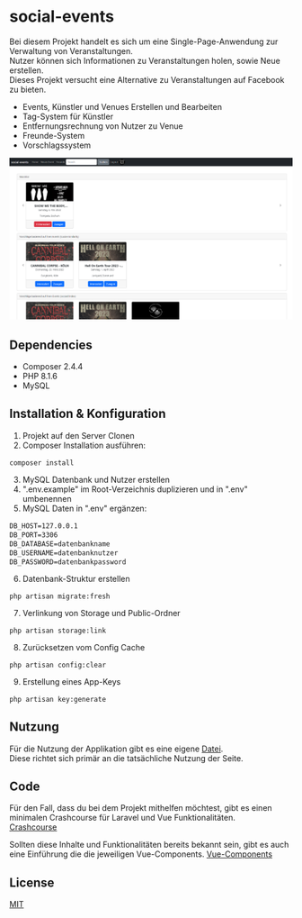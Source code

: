 # social-events
Bei diesem Projekt handelt es sich um eine Single-Page-Anwendung zur Verwaltung von Veranstaltungen.<br>
Nutzer können sich Informationen zu Veranstaltungen holen, sowie Neue erstellen.<br>
Dieses Projekt versucht eine Alternative zu Veranstaltungen auf Facebook zu bieten.<br>

- Events, Künstler und Venues Erstellen und Bearbeiten
- Tag-System für Künstler
- Entfernungsrechnung von Nutzer zu Venue
- Freunde-System
- Vorschlagssystem

![](./docs/img/dashboard.png)

## Dependencies
- Composer 2.4.4
- PHP 8.1.6
- MySQL

## Installation & Konfiguration
1. Projekt auf den Server Clonen
2. Composer Installation ausführen:
```
composer install
```
3. MySQL Datenbank und Nutzer erstellen
4. ".env.example" im Root-Verzeichnis duplizieren und in ".env" umbenennen
5. MySQL Daten in ".env" ergänzen:
```
DB_HOST=127.0.0.1
DB_PORT=3306
DB_DATABASE=datenbankname
DB_USERNAME=datenbanknutzer
DB_PASSWORD=datenbankpassword
```
6. Datenbank-Struktur erstellen
```
php artisan migrate:fresh
```
7. Verlinkung von Storage und Public-Ordner
```
php artisan storage:link
```
8. Zurücksetzen vom Config Cache
```
php artisan config:clear
```
9. Erstellung eines App-Keys
```
php artisan key:generate
```

## Nutzung
Für die Nutzung der Applikation gibt es eine eigene [Datei](./docs/USAGE.md).<br>
Diese richtet sich primär an die tatsächliche Nutzung der Seite.

## Code
Für den Fall, dass du bei dem Projekt mithelfen möchtest, gibt es einen minimalen Crashcourse für Laravel und Vue Funktionalitäten.<br>
[Crashcourse](./docs/CODE.md)

Sollten diese Inhalte und Funktionalitäten bereits bekannt sein, gibt es auch eine Einführung die die jeweiligen Vue-Components.
[Vue-Components](./docs/VUE.md)

## License
[MIT](LICENSE.md)
